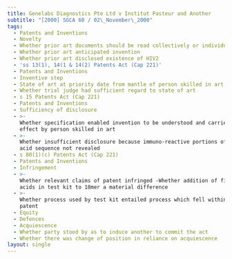 ```yaml
---
title: Genelabs Diagnostics Pte Ltd v Institut Pasteur and Another
subtitle: "[2000] SGCA 60 / 02\_November\_2000"
tags:
  - Patents and Inventions
  - Novelty
  - Whether prior art documents should be read collectively or individually
  - Whether prior art anticipated invention
  - Whether prior art disclosed existence of HIV2
  - 'ss 13(1), 14(1 & 14(2) Patents Act (Cap 221)'
  - Patents and Inventions
  - Inventive step
  - State of art at priority date from mantle of person skilled in art
  - Whether trial judge had sufficient regard to state of art
  - s 15 Patents Act (Cap 221)
  - Patents and Inventions
  - Sufficiency of disclosure
  - >-
    Whether specification enabled invention to be understood and carried into
    effect by person skilled in art
  - >-
    Whether insufficient disclosure because immuno-reactive portions of amino
    acid sequence not revealed
  - s 80(1)(c) Patents Act (Cap 221)
  - Patents and Inventions
  - Infringement
  - >-
    Whether relevant claims of patent infringed -Whether addition of five amino
    acids in test kit to 18mer a material difference
  - >-
    Whether process used by test kit entailed process which fell within claim of
    patent
  - Equity
  - Defences
  - Acquiescence
  - Whether party stood by as to induce another to commit the act
  - Whether there was change of position in reliance on acquiescence
layout: single
---
```



